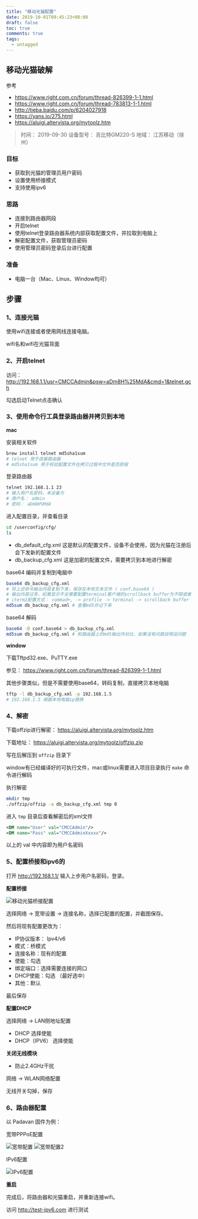 ```yaml
---
title: "移动光猫配置"
date: 2019-10-01T09:45:23+08:00
draft: false
toc: true
comments: true
tags:
  - untagged
---
```


## 移动光猫破解

参考

* https://www.right.com.cn/forum/thread-826399-1-1.html
* https://www.right.com.cn/forum/thread-783813-1-1.html
* http://tieba.baidu.com/p/6204027918
* https://yans.io/275.html
* https://aluigi.altervista.org/mytoolz.htm

> 时间： 2019-09-30
> 设备型号： 吉比特GM220-S
> 地域： 江苏移动（徐州）

### 目标

* 获取到光猫的管理员用户密码
* 设置使用桥接模式
* 支持使用ipv6

### 思路

* 连接到路由器网段
* 开启telnet
* 使用telnet登录路由器系统内部获取配置文件，并拉取到电脑上
* 解密配置文件，获取管理员密码
* 使用管理员密码登录后台进行配置

### 准备

* 电脑一台（Mac、Linux、Window均可）

## 步骤

### 1、连接光猫

使用wifi连接或者使用网线连接电脑。

wifi名和wifi在光猫背面

### 2、开启telnet

访问： http://192.168.1.1/usr=CMCCAdmin&psw=aDm8H%25MdA&cmd=1&telnet.gch

勾选启动Telnet点击确认

### 3、使用命令行工具登录路由器并拷贝到本地

**mac**

安装相关软件

```bash
brew install telnet md5sha1sum
# telnet 用于连接路由器
# md5sha1sum 用于校验配置文件在拷贝过程中文件是否损毁
```

登录路由器

```bash
telnet 192.168.1.1 23
# 输入用户名密码，本设备为
# 用户名： admin
# 密码： aDm8H%MdA
```

进入配置目录，并查看目录

```bash
cd /userconfig/cfg/
ls
```

* db_default_cfg.xml 这是默认的配置文件，设备不会使用，因为光猫在注册后会下发新的配置文件
* db_backup_cfg.xml 这是加密的配置文件，需要拷贝到本地进行解密

base64 编码并复制到电脑中

```bash
base64 db_backup_cfg.xml
# 将上述命令输出内容复制下来，保存在本地文本文件 ( conf.base64 )
# 输出内容过多，如果显示不全需要配置terminal客户端的scrollback buffer为不限或者尽量大
# iterm2配置方式： commad+, -> profile -> terminal -> scrollback buffer -> unlimited  scrollback
md5sum db_backup_cfg.xml # 查看md5并记下来
```

base64 解码

```bash
base64 -D conf.base64 > db_backup_cfg.xml
md5sum db_backup_cfg.xml # 和路由器上的md5输出作对比，如果没有问题说明没问题
```

**window**

下载Tftpd32.exe、PuTTY.exe

参见： https://www.right.com.cn/forum/thread-826399-1-1.html

其他步骤类似，但是不需要使用base64，转码复制，直接拷贝本地电脑

```bash
tftp -l db_backup_cfg.xml -p 192.168.1.5
# 192.168.1.5 根据本地电脑ip替换
```

### 4、解密

下载offzip进行解密： https://aluigi.altervista.org/mytoolz.htm

下载地址： https://aluigi.altervista.org/mytoolz/offzip.zip

写在后解压到 `offzip` 目录下

window有已经编译好的可执行文件，mac或linux需要进入项目目录执行 `make` 命令进行解码

执行解密

```bash
mkdir tmp
./offzip/offzip -a db_backup_cfg.xml tmp 0
```

进入 `tmp` 目录后查看解密后的xml文件

```xml
<DM name="User" val="CMCCAdmin"/>
<DM name="Pass" val="CMCCAdminXxxxx"/>
```

以上的 val 中内容即为用户名密码

### 5、配置桥接和ipv6的

打开 http://192.168.1.1/ 输入上步用户名密码，登录。

**配置桥接**

![移动光猫桥接配置](/image/移动光猫桥接配置.png)

选择网络 -> 宽带设置 -> 连接名称，选择已配置的配置，并截图保存。

然后将现有配置更改为：

* IP协议版本： Ipv4/v6
* 模式：桥模式
* 连接名称：现有的配置
* 使能：勾选
* 绑定端口：选择需要连接的网口
* DHCP使能：勾选 （最好选中）
* 其他：默认

最后保存

**配置DHCP**

选择网络 -> LAN侧地址配置

* DHCP 选择使能
* DHCP（IPV6） 选择使能

**关闭无线模块**

* 防止2.4GHz干扰

网络 -> WLAN网络配置

无线开关勾掉，保存

### 6、路由器配置

以 Padavan 固件为例：

宽带PPPoE配置

![宽带配置](/image/Padavan宽带登录.png)
![宽带配置2](/image/Padavan宽带登录2.png)

IPv6配置

![IPv6配置](/image/Padavan-IPv6配置.png)

**重启**

完成后，将路由器和光猫重启，并重新连接wifi。

访问 http://test-ipv6.com 进行测试
